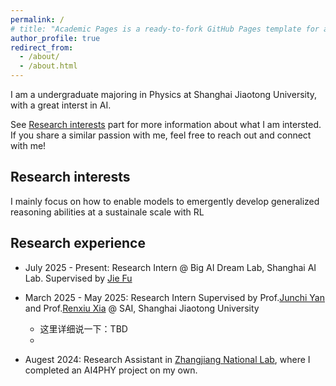 ```yaml
---
permalink: /
# title: "Academic Pages is a ready-to-fork GitHub Pages template for academic personal websites"
author_profile: true
redirect_from: 
  - /about/
  - /about.html
---
```


I am a undergraduate majoring in Physics at Shanghai Jiaotong University, with a great interst in AI. 

See [Research interests](#research-interests) part for more information about what I am intersted. If you share a similar passion with me, feel free to reach out and connect with me!

<!-- ## Education
- BSc in Physics, Shanghai Jiaotong University, 2027 (Expected) -->

## Research interests

I mainly focus on how to enable models to emergently develop generalized reasoning abilities at a sustainale scale with RL


## Research experience
- July 2025 - Present: Research Intern @ Big AI Dream Lab, Shanghai AI Lab. Supervised by [Jie Fu](https://bigaidream.github.io/)

- March 2025 - May 2025: Research Intern Supervised by Prof.[Junchi Yan](https://thinklab.sjtu.edu.cn/) and Prof.[Renxiu Xia](https://scholar.google.com/citations?user=E520fqQAAAAJ&hl=zh-CN) @ SAI, Shanghai Jiaotong University

  - 这里详细说一下：TBD
  - 

- Augest 2024: Research Assistant in [Zhangjiang National Lab](https://www.zjlab.ac.cn/), where I completed an AI4PHY project on my own. 





